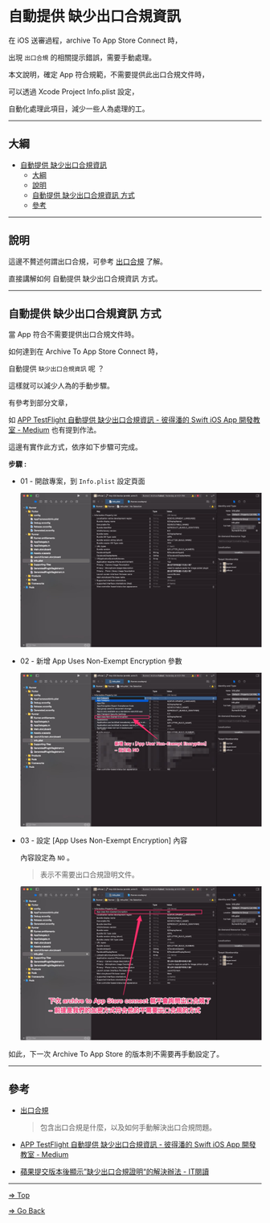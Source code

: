 # 自動提供 缺少出口合規資訊

在 iOS 送審過程，archive To App Store Connect 時，

出現 `出口合規` 的相關提示錯誤，需要手動處理。

本文說明，確定 App 符合規範，不需要提供此出口合規文件時，

可以透過 Xcode Project Info.plist 設定，

自動化處理此項目，減少一些人為處理的工。

---

## 大綱

- [自動提供 缺少出口合規資訊](#自動提供-缺少出口合規資訊)
  - [大綱](#大綱)
  - [說明](#說明)
  - [自動提供 缺少出口合規資訊 方式](#自動提供-缺少出口合規資訊-方式)
  - [參考](#參考)

---

## 說明

這邊不贅述何謂出口合規，可參考 [出口合規] 了解。

直接講解如何 自動提供 缺少出口合規資訊 方式。

---

## 自動提供 缺少出口合規資訊 方式

當 App 符合不需要提供出口合規文件時。

如何達到在 Archive To App Store Connect 時，

自動提供 `缺少出口合規資訊` 呢 ？

這樣就可以減少人為的手動步驟。

有參考到部分文章，

如 [APP TestFlight 自動提供 缺少出口合規資訊 - 彼得潘的 Swift iOS App 開發教室 - Medium] 也有提到作法。

這邊有實作此方式，依序如下步驟可完成。

**步驟 :**

- 01 - 開啟專案，到 `Info.plist` 設定頁面

  ![01](./pics/AppUsesNon-ExemptEncryption_01_Xcode_Project_Info_plist_original.png)

- 02 - 新增 App Uses Non-Exempt Encryption 參數

  ![02](./pics/AppUsesNon-ExemptEncryption_02_Xcode_Project_Info_plist_add_AppUserNon-ExemptEncryption.png)

- 03 - 設定 [App Uses Non-Exempt Encryption] 內容

  內容設定為 `NO` 。

  > 表示不需要出口合規證明文件。

  ![03](./pics/AppUsesNon-ExemptEncryption_03_Xcode_Project_Info_plist_ITSAppUsesNonExemptEncryption_NO.png)

如此，下一次 Archive To App Store 的版本則不需要再手動設定了。

---

## 參考

- [出口合規]

  > 包含出口合規是什麼，以及如何手動解決出口合規問題。

- [APP TestFlight 自動提供 缺少出口合規資訊 - 彼得潘的 Swift iOS App 開發教室 - Medium]

- [蘋果提交版本後顯示”缺少出口合規證明“的解決辦法 - IT閱讀]

---

<!-- 連結設定 -->

[出口合規]: https://github.com/espgrandia/Mobile.Info/blob/master/iOS/Review/Export_Compliance

[APP TestFlight 自動提供 缺少出口合規資訊 - 彼得潘的 Swift iOS App 開發教室 - Medium]: https://medium.com/%E5%BD%BC%E5%BE%97%E6%BD%98%E7%9A%84-swift-ios-app-%E9%96%8B%E7%99%BC%E6%95%99%E5%AE%A4/app-testflight-%E4%B8%AD%E8%87%AA%E5%8B%95%E6%8F%90%E4%BE%9B-%E7%BC%BA%E5%B0%91%E5%87%BA%E5%8F%A3%E5%90%88%E8%A6%8F%E8%B3%87%E8%A8%8A-5c549fd73de4

[蘋果提交版本後顯示”缺少出口合規證明“的解決辦法 - IT閱讀]: https://www.itread01.com/content/1550360004.html

[=> Top](#自動提供-缺少出口合規資訊)

[=> Go Back](../README.md)
